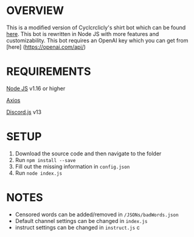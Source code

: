# OVERVIEW
This is a modified version of Cyclcrclicly's shirt bot which can be found [here](https://github.com/Cyclcrclicly/shirt-bot). This bot is rewritten in Node JS with more features and customizability. This bot requires an OpenAI key which you can get from [here] (https://openai.com/api/)

# REQUIREMENTS
[Node JS](https://nodejs.org/en/) v1.16 or higher

[Axios](https://axios-http.com/)

[Discord.js](https://discord.js.org/) v13

# SETUP

1. Download the source code and then navigate to the folder
2. Run `npm install --save`
3. Fill out the missing information in `config.json`
4. Run `node index.js`

# NOTES
- Censored words can be added/removed in `/JSONs/badWords.json`
- Default channel settings can be changed in `index.js`
- instruct settings can be changed in `instruct.js`
c